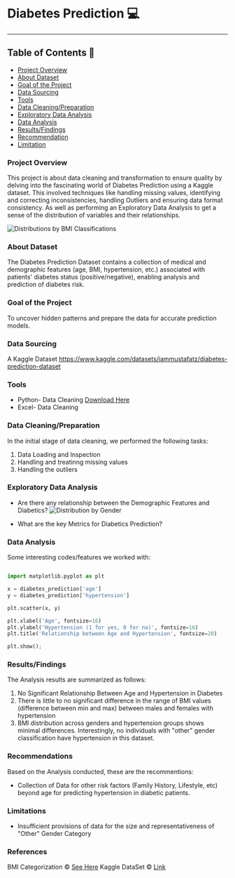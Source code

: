 # Diabetes Prediction 💻
---

## Table of Contents 📖
- [Project Overview](#project-overview)
- [About Dataset](#about-dataset)
- [Goal of the Project](#goal-of-the-project)
- [Data Sourcing](#data-sourcing)
- [Tools](#tools)
- [Data Cleaning/Preparation](#data-cleaning-preparation)
- [Exploratory Data Analysis](#exploratory-data-analysis)
- [Data Analysis](#data-analysis)
- [Results/Findings](#results-findings)
- [Recommendation](#recommendation)
- [Limitation](#limitation)

### Project Overview
This project is about data cleaning and transformation to ensure quality by delving into the fascinating world of Diabetes Prediction using a Kaggle dataset. This involved techniques like handling missing values, identifying and correcting inconsistencies, handling Outliers and ensuring data format consistency. As well as performing an Exploratory Data Analysis to get a sense of the distribution of variables and their relationships.

![Distributions by BMI Classifications](https://github.com/MAishatLola/Python-Data-Cleaning-EDA/assets/148435526/121d1d5c-eaa0-43d9-ba0b-bfff22924698)

### About Dataset 
The Diabetes Prediction Dataset contains a collection of medical and demographic features (age, BMI, hypertension, etc.) associated with patients' diabetes status (positive/negative), enabling analysis and prediction of diabetes risk.
### Goal of the Project
To uncover hidden patterns and prepare the data for accurate prediction models.
### Data Sourcing
A Kaggle Dataset https://www.kaggle.com/datasets/iammustafatz/diabetes-prediction-dataset
### Tools 
- Python- Data Cleaning [Download Here](https://drive.google.com/file/d/1J7L7S_bAnm8VgGm9fcQ85FSG7c6UjONo/view?usp=sharing)
- Excel- Data Cleaning

  
### Data Cleaning/Preparation

In the initial stage of data cleaning, we performed the following tasks:
1. Data Loading and Inspection
2. Handling and treatinng missing values
3. Handling the outliers


### Exploratory Data Analysis
 - Are there any relationship between the Demographic Features and Diabetics?
   ![Distribution by Gender](https://github.com/MAishatLola/Python-Data-Cleaning-EDA/assets/148435526/5bf3eb05-658f-42d6-87a7-e78a20dd1eab)

 - What are the key Metrics for Diabetics Prediction?

### Data Analysis

Some interesting codes/features we worked with:

```python

import matplotlib.pyplot as plt

x = diabetes_prediction['age']
y = diabetes_prediction['hypertension']

plt.scatter(x, y)

plt.xlabel('Age', fontsize=16)
plt.ylabel('Hypertension (1 for yes, 0 for no)', fontsize=16)
plt.title('Relationship between Age and Hypertension', fontsize=20)

plt.show();
```
### Results/Findings
The Analysis results are summarized as follows:
1. No Significant Relationship Between Age and Hypertension in Diabetes
2. There is little to no significant difference in the range of BMI values (difference between min and max) between males and females with hypertension
3. BMI distribution across genders and hypertension groups shows minimal differences. Interestingly, no individuals with "other" gender classification have hypertension in this dataset.

### Recommendations
Based on the Analysis conducted, these are the recommentions:

- Collection of Data for other risk factors (Family History, Lifestyle, etc) beyond age for predicting hypertension in diabetic patients.

### Limitations
- Insufficient provisions of data for the size and representativeness of "Other" Gender Category

### References
BMI Categorization ©️ [See Here](https://www.cdc.gov/obesity/basics/adult-defining.html)
Kaggle DataSet ©️  [Link](https://www.kaggle.com/datasets/iammustafatz/diabetes-prediction-dataset) 


